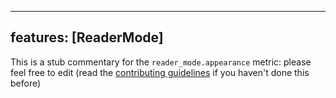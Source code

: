 
---
features: [ReaderMode]
---

This is a stub commentary for the `reader_mode.appearance` metric: please feel free to edit (read the
[contributing guidelines](https://github.com/mozilla/glean-annotations/blob/main/CONTRIBUTING.md)
if you haven't done this before)
